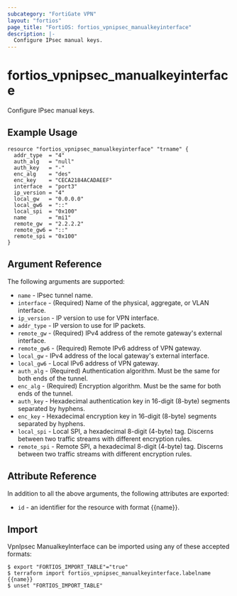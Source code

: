 ```yaml
---
subcategory: "FortiGate VPN"
layout: "fortios"
page_title: "FortiOS: fortios_vpnipsec_manualkeyinterface"
description: |-
  Configure IPsec manual keys.
---
```


# fortios_vpnipsec_manualkeyinterface
Configure IPsec manual keys.

## Example Usage

```hcl
resource "fortios_vpnipsec_manualkeyinterface" "trname" {
  addr_type  = "4"
  auth_alg   = "null"
  auth_key   = "-"
  enc_alg    = "des"
  enc_key    = "CECA2184ACADAEEF"
  interface  = "port3"
  ip_version = "4"
  local_gw   = "0.0.0.0"
  local_gw6  = "::"
  local_spi  = "0x100"
  name       = "mi1"
  remote_gw  = "2.2.2.2"
  remote_gw6 = "::"
  remote_spi = "0x100"
}
```

## Argument Reference


The following arguments are supported:

* `name` - IPsec tunnel name.
* `interface` - (Required) Name of the physical, aggregate, or VLAN interface.
* `ip_version` - IP version to use for VPN interface.
* `addr_type` - IP version to use for IP packets.
* `remote_gw` - (Required) IPv4 address of the remote gateway's external interface.
* `remote_gw6` - (Required) Remote IPv6 address of VPN gateway.
* `local_gw` - IPv4 address of the local gateway's external interface.
* `local_gw6` - Local IPv6 address of VPN gateway.
* `auth_alg` - (Required) Authentication algorithm. Must be the same for both ends of the tunnel.
* `enc_alg` - (Required) Encryption algorithm. Must be the same for both ends of the tunnel.
* `auth_key` - Hexadecimal authentication key in 16-digit (8-byte) segments separated by hyphens.
* `enc_key` - Hexadecimal encryption key in 16-digit (8-byte) segments separated by hyphens.
* `local_spi` - Local SPI, a hexadecimal 8-digit (4-byte) tag. Discerns between two traffic streams with different encryption rules.
* `remote_spi` - Remote SPI, a hexadecimal 8-digit (4-byte) tag. Discerns between two traffic streams with different encryption rules.


## Attribute Reference

In addition to all the above arguments, the following attributes are exported:
* `id` - an identifier for the resource with format {{name}}.

## Import

VpnIpsec ManualkeyInterface can be imported using any of these accepted formats:
```
$ export "FORTIOS_IMPORT_TABLE"="true"
$ terraform import fortios_vpnipsec_manualkeyinterface.labelname {{name}}
$ unset "FORTIOS_IMPORT_TABLE"
```
